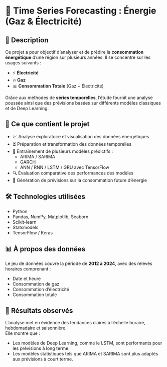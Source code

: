 
# 🔮 Time Series Forecasting : Énergie (Gaz & Électricité)

## 📌 Description

Ce projet a pour objectif d’analyser et de prédire la **consommation énergétique** d’une région sur plusieurs années. Il se concentre sur les usages suivants :

- ⚡ **Électricité**  
- 🔥 **Gaz**  
- 📊 **Consommation Totale** (Gaz + Électricité)

Grâce aux méthodes de **séries temporelles**, l’étude fournit une analyse poussée ainsi que des prévisions basées sur différents modèles classiques et de Deep Learning.

## 📂 Ce que contient le projet

- 📈 Analyse exploratoire et visualisation des données énergétiques  
- ⏳ Préparation et transformation des données temporelles  
- 🧠 Entraînement de plusieurs modèles prédictifs :
  - ARIMA / SARIMA  
  - GARCH  
  - ANN / RNN / LSTM / GRU avec TensorFlow  
- 🔍 Évaluation comparative des performances des modèles  
- 🧪 Génération de prévisions sur la consommation future d’énergie

## 🛠️ Technologies utilisées

- Python  
- Pandas, NumPy, Matplotlib, Seaborn  
- Scikit-learn  
- Statsmodels  
- TensorFlow / Keras

## 📊 À propos des données

Le jeu de données couvre la période de **2012 à 2024**, avec des relevés horaires comprenant :
- Date et heure  
- Consommation de gaz  
- Consommation d’électricité  
- Consommation totale  

## 📌 Résultats observés

L’analyse met en évidence des tendances claires à l’échelle horaire, hebdomadaire et saisonnière.  
Elle montre que :
- Les modèles de Deep Learning, comme le LSTM, sont performants pour les prévisions à long terme.  
- Les modèles statistiques tels que ARIMA et SARIMA sont plus adaptés aux prévisions à court terme.
